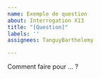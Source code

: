 ```yaml
---
name: Exemple de question
about: Interrogation X13
title: "[Question]"
labels: ''
assignees: TanguyBarthelemy

---
```


Comment faire pour ... ?
